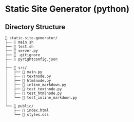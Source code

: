 # Static Site Generator (python)




## Directory Structure

     static-site-generator/
    ├──  main.sh
    ├──  test.sh
    ├──  server.py
    ├──  .gitignore
    ├──  pyrightconfig.json
    │
    ├──  src/
    │   ├──  main.py
    │   ├──  textnode.py
    │   ├──  htmlnode.py
    │   ├──  inline_markdown.py
    │   ├──  test_textnode.py
    │   ├──  test_htmlnode.py
    │   └──  test_inline_markdown.py
    │
    └──  public/
        ├──  index.html
        └──  styles.css
